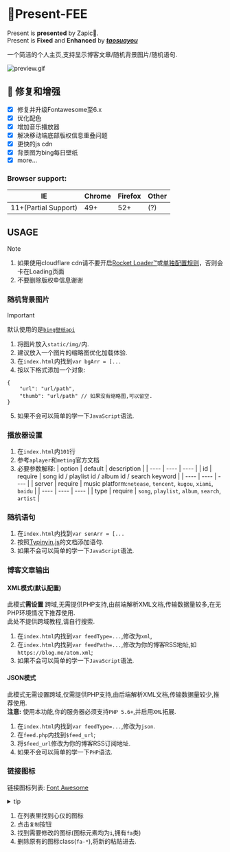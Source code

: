 # :gift:Present-FEE

Present is **presented** by Zapic:gift_heart:.  
Present is **Fixed** and **Enhanced** by ***[taosuayou](https://github.com/taosuayou/Present-FE)***

一个简洁的个人主页,支持显示博客文章/随机背景图片/随机语句.  

![preview.gif](https://gh.akass.cn/taosuayou/Present-FE/refs/heads/main/preview.png)

## 🎉 修复和增强

- [x] 修复并升级Fontawesome至6.x
- [x] 优化配色
- [X] 增加音乐播放器
- [x] 解决移动端底部版权信息重叠问题
- [x] 更快的js cdn
- [x] 背景图为bing每日壁纸
- [x] more...

### Browser support:
|  IE   | Chrome  | Firefox   | Other  |
|  ----  | ----  |  ----  | ----  |
| 11+(Partial Support)  | 49+ | 52+  | (?) |

## USAGE

> [!NOTE]
>
> 1. 如果使用cloudflare cdn请不要开启[Rocket Loader™](https://dash.cloudflare.com/speed/optimization/content)或[单独配置规则](https://dash.cloudflare.com/rules/configuration-rules)，否则会卡在Loading页面
> 2. 不要删除版权©信息谢谢

### 随机背景图片
> [!IMPORTANT]
>
> 默认使用的是[`bing壁纸api`](https://github.com/mcxiaolan/bing-image-api)

1. 将图片放入`static/img/`内.
2. 建议放入一个图片的缩略图优化加载体验.
3. 在`index.html`内找到`var bgArr = [...`
4. 按以下格式添加一个对象:
```
{
	"url": "url/path",
	"thumb": "url/path" // 如果没有缩略图,可以留空.
}
```
5. 如果不会可以简单的学一下`JavaScript`语法.

### 播放器设置
1. 在`index.html`内`101`行
2. 参考`aplayer`和`meting`官方文档
3. 必要参数解释:
|  option   | default  | description   |
|  ----  | ----  |  ----  |
| id  | require | song id / playlist id / album id / search keyword  |
|  ----  | ----  |  ----  |
| server  | require | music platform:`netease`, `tencent`, `kugou`, `xiami`, `baidu`  |
|  ----  | ----  |  ----  |
| type  | require | `song`, `playlist`, `album`, `search`, `artist`  |

### 随机语句
1. 在`index.html`内找到`var senArr = [...`
2. 按照[Typinyin.js](https://github.com/ClassicOldSong/typinyin.js)的文档添加语句.
3. 如果不会可以简单的学一下`JavaScript`语法.


### 博客文章输出

#### XML模式(默认配置)
此模式**需设置** 跨域,无需提供PHP支持,由前端解析XML文档,传输数据量较多,在无PHP环境情况下推荐使用.  
此处不提供跨域教程,请自行搜索.

1. 在`index.html`内找到`var feedType=...`,修改为`xml`,
2. 在`index.html`内找到`var feedPath=...`,修改为你的博客RSS地址,如`https://blog.me/atom.xml`;
3. 如果不会可以简单的学一下`JavaScript`语法.

#### JSON模式
此模式无需设置跨域,仅需提供PHP支持,由后端解析XML文档,传输数据量较少,推荐使用.  
**注意:** 使用本功能,你的服务器必须支持`PHP 5.6+`,并启用`XML`拓展.

1. 在`index.html`内找到`var feedType=...`,修改为`json`.
2. 在`feed.php`内找到`$feed_url`;
3. 将`$feed_url`修改为你的博客RSS订阅地址.
4. 如果不会可以简单的学一下`PHP`语法.

### 链接图标
链接图标列表: [Font Awesome](https://fontawesome.com/)
<details>
<summary>tip</b></summary><br>

进不去请挂梯子或者bing找中国镜像

</details>

1. 在列表里找到心仪的图标
2. 点击`复制`按钮
3. 找到需要修改的图标(图标元素均为`i`,拥有`fa`类)
4. 删除原有的图标class(`fa-*`),将新的粘贴进去.